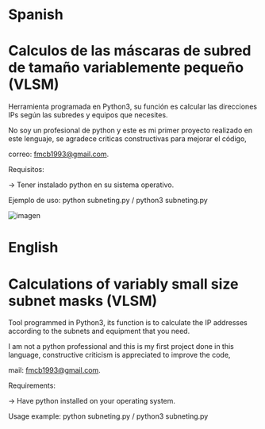 # Spanish
# Calculos de las máscaras de subred de tamaño variablemente pequeño (VLSM)
Herramienta programada en Python3, su función es calcular las direcciones IPs según las subredes y equipos que necesites.

No soy un profesional de python y este es mi primer proyecto realizado en este lenguaje, se agradece criticas constructivas para mejorar el código,

correo: fmcb1993@gmail.com.

Requisitos: 

-> Tener instalado python en su sistema operativo.

Ejemplo de uso: python subneting.py / python3 subneting.py

![imagen](https://user-images.githubusercontent.com/101093078/161427620-d15dc515-4e1a-4fb0-b577-fc0e6dc1e8f2.png)

# English 
# Calculations of variably small size subnet masks (VLSM)
Tool programmed in Python3, its function is to calculate the IP addresses according to the subnets and equipment that you need.

I am not a python professional and this is my first project done in this language, constructive criticism is appreciated to improve the code,

mail: fmcb1993@gmail.com.

Requirements:

-> Have python installed on your operating system.

Usage example: python subneting.py / python3 subneting.py
